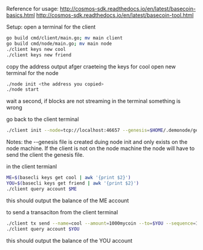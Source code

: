 Reference for usage:
http://cosmos-sdk.readthedocs.io/en/latest/basecoin-basics.html
http://cosmos-sdk.readthedocs.io/en/latest/basecoin-tool.html

Setup:
open a terminal for the client
```sh
go build cmd/client/main.go; mv main client
go build cmd/node/main.go; mv main node
./client keys new cool
./client keys new friend
```

copy the address output afger craeteing the keys for cool
open new terminal for the node

```sh
./node init <the address you copied>
./node start
```

wait a second, if blocks are not streaming in the terminal something is wrong

go back to the client terminal

```sh
./client init --node=tcp://localhost:46657 --genesis=$HOME/.demonode/genesis.json
```

Notes: the --genesis file is created duing node init and only exists on the node machine. If the client is not on the node machine the node will have to send the client the genesis file.

in the client termianl

```sh
ME=$(basecli keys get cool | awk '{print $2}')
YOU=$(basecli keys get friend | awk '{print $2}')
./client query account $ME
```

this should output the balance of the ME account

to send a transaciton from the client terminal
```sh
./client tx send --name=cool --amount=1000mycoin --to=$YOU --sequence=1
./client query account $YOU
```

this should output the balance of the YOU account
